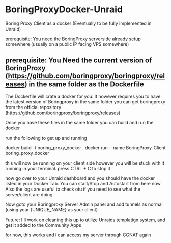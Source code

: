 # BoringProxyDocker-Unraid
Boring Proxy Client as a docker (Eventually to be fully implemented in Unraid)

prerequisite: You need the BoringProxy serverside already setup somewhere (usually on a public IP facing VPS somewhere)

prerequisite: You Need the current version of BoringProxy (https://github.com/boringproxy/boringproxy/releases) in the same folder as the Dockerfile
-----------------------------

The Dockerfile will crate a docker for you. It however requires you to have the latest version of Boringproxy in the same folder
you can get boringproxy from the official repository (https://github.com/boringproxy/boringproxy/releases)

Once you have these files in the same folder you can build and run the docker

run the following to get up and running

docker build -t boring_proxy_docker .
docker run --name BoringProxy-Client boring_proxy_docker

this will now be running on your client side
however you will be stuck with it running in your terminal. 
press CTRL + C to stop it

now go over to your Unraid dashboard and you should have the docker listed in your Docker Tab.
You can start/Stop and Autostart from here now
Also the logs are useful to check otu if you need to see what the server/client are doing


Now goto your Boringproxy Server Admin panel and add tunnels as normal (using your {UNIQUE_NAME} as your client)


Future: 
I'll work on cleaning this up to utilize Unraids templatign system, and get it added to the Community Apps

for now, this works and i can access my server through CGNAT again


